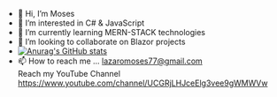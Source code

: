 - 👋 Hi, I’m Moses
- 👀 I’m interested in C# & JavaScript
- 🌱 I’m currently learning MERN-STACK technologies
- 💞️ I’m looking to collaborate on Blazor projects 
- [![Anurag's GitHub stats](https://github-readme-stats.vercel.app/api?username=moseskereya)](https://github.com/moseskereya/github-readme-stats)
- 📫 How to reach me ...
   lazaromoses77@gmail.com <br/>
   Reach my YouTube Channel 
   https://www.youtube.com/channel/UCGRjLHJceElg3vee9gWMWVw


